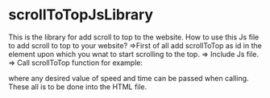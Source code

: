 # scrollToTopJsLibrary
This is the library for add scroll to top to the website.
How to use this Js file to add scroll to top to your website?
=>First of all add scrollToTop as id in the element upon which you wnat to start scrolling to the top. 
=> Include Js file.
=> Call scrollToTop function 
for example:
  <script>
    scrollToTop({speed:10 ,time:10})
   </script>
where any desired value of speed and time can be passed when calling.
These all is to be done into the HTML file.
